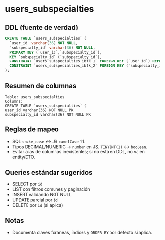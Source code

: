 # users_subspecialties

## DDL (fuente de verdad)

```sql
CREATE TABLE `users_subspecialties` (
  `user_id` varchar(36) NOT NULL,
  `subspecialty_id` varchar(36) NOT NULL,
  PRIMARY KEY (`user_id`,`subspecialty_id`),
  KEY `subspecialty_id` (`subspecialty_id`),
  CONSTRAINT `users_subspecialties_ibfk_1` FOREIGN KEY (`user_id`) REFERENCES `users` (`id`) ON DELETE CASCADE,
  CONSTRAINT `users_subspecialties_ibfk_2` FOREIGN KEY (`subspecialty_id`) REFERENCES `subspecialties` (`id`) ON DELETE CASCADE
);
```

## Resumen de columnas

```
Table: users_subspecialties
Columns:
CREATE TABLE `users_subspecialties` (
user_id varchar(36) NOT NULL PK
subspecialty_id varchar(36) NOT NULL PK
```

## Reglas de mapeo

- SQL `snake_case` ↔ JS `camelCase` 1:1.
- Tipos DECIMAL/NUMERIC → `number` en JS. `TINYINT(1)` ↔ `boolean`.
- Evitar alias de columnas inexistentes; si no está en DDL, no va en entity/DTO.

## Queries estándar sugeridos

- SELECT por `id`
- LIST con filtros comunes y paginación
- INSERT validando NOT NULL
- UPDATE parcial por `id`
- DELETE por `id` (si aplica)

## Notas

- Documenta claves foráneas, índices y `ORDER BY` por defecto si aplica.

